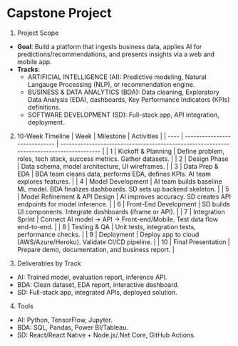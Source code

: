 # Capstone Project

1. Project Scope
- **Goal**: Build a platform that ingests business data, applies AI for predictions/recommendations, and presents insights via a web and mobile app.
- **Tracks**:
  - ARTIFICIAL INTELLIGENCE (AI): Predictive modeling, Natural Langauge Processing (NLP), or recommendation engine.
  - BUSINESS & DATA ANALYTICS (BDA): Data cleaning, Exploratory Data Analysis (EDA), dashboards, Key Performance Indicators (KPIs) definitions.
  - SOFTWARE DEVELOPMENT (SD): Full-stack app, API integration, deployment.

2. 10-Week Timeline
| Week | Milestone                     | Activities                                                                               |
| ---- | ----------------------------- | ---------------------------------------------------------------------------------------- |
| 1    | Kickoff & Planning            | Define problem, roles, tech stack, success metrics. Gather datasets.                     |
| 2    | Design Phase                  | Data schema, model architecture, UI wireframes.                                          |
| 3    | Data Prep & EDA               | BDA team cleans data, performs EDA, defines KPIs. AI team explores features.             |
| 4    | Model Development             | AI team builds baseline ML model. BDA finalizes dashboards. SD sets up backend skeleton. |
| 5    | Model Refinement & API Design | AI improves accuracy. SD creates API endpoints for model inference.                      |
| 6    | Front-End Development         | SD builds UI components. Integrate dashboards (iframe or API).                           |
| 7    | Integration Sprint            | Connect AI model → API → Front-end/Mobile. Test data flow end-to-end.                    |
| 8    | Testing & QA                  | Unit tests, integration tests, performance checks.                                       |
| 9    | Deployment                    | Deploy app to cloud (AWS/Azure/Heroku). Validate CI/CD pipeline.                         |
| 10   | Final Presentation            | Prepare demo, documentation, and business report.                                        |

3. Deliverables by Track

- AI: Trained model, evaluation report, inference API.
- BDA: Clean dataset, EDA report, interactive dashboard.
- SD: Full-stack app, integrated APIs, deployed solution.


4. Tools

- AI: Python, TensorFlow, Jupyter.
- BDA: SQL, Pandas, Power BI/Tableau.
- SD: React/React Native + Node.js/.Net Core, GitHub Actions.
